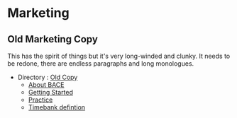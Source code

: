 # Marketing

## Old Marketing Copy

This has the spirit of things but it's very long-winded and clunky. It needs to be redone, there are endless paragraphs and long monologues.


* Directory : [Old Copy](old_copy/)
	* [About BACE](old_copy/About.md)
	* [Getting Started](old_copy/gettingStarted.md)
	* [Practice](old_copy/Practice.md)
	* [Timebank defintion](old_copy/TimebankDefinition.md)
	 